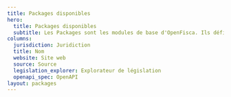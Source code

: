 ```yaml
---
title: Packages disponibles
hero:
  title: Packages disponibles
  subtitle: Les Packages sont les modules de base d'OpenFisca. Ils définissent les Paramètres, Entités et Variables d'un pays.
columns:
  jurisdiction: Juridiction
  title: Nom
  website: Site web
  source: Source
  legislation_explorer: Explorateur de législation
  openapi_spec: OpenAPI
layout: packages
---
```

